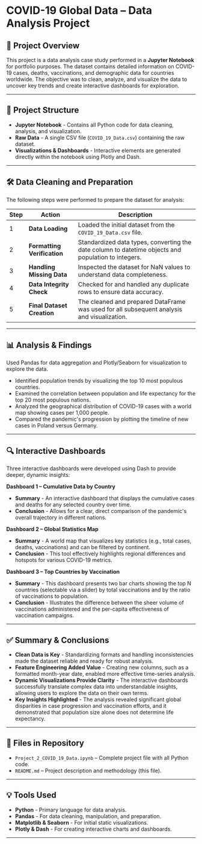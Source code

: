 # COVID-19 Global Data – Data Analysis Project

## 📄 Project Overview

This project is a data analysis case study performed in a **Jupyter Notebook** for portfolio purposes. 
The dataset contains detailed information on COVID-19 cases, deaths, vaccinations, and demographic data for countries worldwide. 
The objective was to clean, analyze, and visualize the data to uncover key trends and create interactive dashboards for exploration.

---

## 📂 Project Structure

* **Jupyter Notebook** - Contains all Python code for data cleaning, analysis, and visualization.
* **Raw Data** - A single CSV file (`COVID_19_Data.csv`) containing the raw dataset.
* **Visualizations & Dashboards** - Interactive elements are generated directly within the notebook using Plotly and Dash.

---

## 🛠 Data Cleaning and Preparation

The following steps were performed to prepare the dataset for analysis:

| Step | Action                       | Description                                                                                           |
| ---- | ---------------------------- | ----------------------------------------------------------------------------------------------------- |
| 1    | **Data Loading**             | Loaded the initial dataset from the `COVID_19_Data.csv` file.                                           |
| 2    | **Formatting Verification**  | Standardized data types, converting the date column to datetime objects and population to integers.   |
| 3    | **Handling Missing Data**    | Inspected the dataset for NaN values to understand data completeness.                                 |
| 4    | **Data Integrity Check**     | Checked for and handled any duplicate rows to ensure data accuracy.                                   |
| 5    | **Final Dataset Creation**   | The cleaned and prepared DataFrame was used for all subsequent analysis and visualization.            |

---

## 📊 Analysis & Findings

Used Pandas for data aggregation and Plotly/Seaborn for visualization to explore the data.

* Identified population trends by visualizing the top 10 most populous countries.
* Examined the correlation between population and life expectancy for the top 20 most populous nations.
* Analyzed the geographical distribution of COVID-19 cases with a world map showing cases per 1,000 people.
* Compared the pandemic's progression by plotting the timeline of new cases in Poland versus Germany.

---

## 🔍 Interactive Dashboards

Three interactive dashboards were developed using Dash to provide deeper, dynamic insights:

**Dashboard 1 – Cumulative Data by Country**

* **Summary** - An interactive dashboard that displays the cumulative cases and deaths for any selected country over time.
* **Conclusion** - Allows for a clear, direct comparison of the pandemic's overall trajectory in different nations.

**Dashboard 2 – Global Statistics Map**

* **Summary** - A world map that visualizes key statistics (e.g., total cases, deaths, vaccinations) and can be filtered by continent.
* **Conclusion** - This tool effectively highlights regional differences and hotspots for various COVID-19 metrics.

**Dashboard 3 – Top Countries by Vaccination**

* **Summary** - This dashboard presents two bar charts showing the top N countries (selectable via a slider) by total vaccinations and by the ratio of vaccinations to population.
* **Conclusion** - Illustrates the difference between the sheer volume of vaccinations administered and the per-capita effectiveness of vaccination campaigns.

---

## ✅ Summary & Conclusions

* **Clean Data is Key** - Standardizing formats and handling inconsistencies made the dataset reliable and ready for robust analysis.
* **Feature Engineering Added Value** - Creating new columns, such as a formatted month-year date, enabled more effective time-series analysis.
* **Dynamic Visualizations Provide Clarity** - The interactive dashboards successfully translate complex data into understandable insights, allowing users to explore the data on their own terms.
* **Key Insights Highlighted** - The analysis revealed significant global disparities in case progression and vaccination efforts, and it demonstrated that population size alone does not determine life expectancy.

---

## 📎 Files in Repository

* `Project_2_COVID_19_Data.ipynb` – Complete project file with all Python code.
* `README.md` – Project description and methodology (this file).

---

## 💡 Tools Used

* **Python** - Primary language for data analysis.
* **Pandas** - For data cleaning, manipulation, and preparation.
* **Matplotlib & Seaborn** - For initial static visualizations.
* **Plotly & Dash** - For creating interactive charts and dashboards.

---
